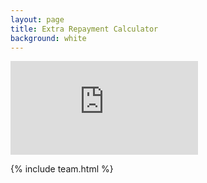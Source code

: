 ```yaml
---
layout: page
title: Extra Repayment Calculator
background: white
---
```


<div>
    <iframe class="amortisation-calc" frameborder="0"
        src="https://www.ooba.co.za/calculators/home-loan-amortisation-calculator?iframe=true&iftype=nobrand"
        title="Extra Repayment Calculator"></iframe>
</div>

{% include team.html %}